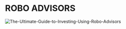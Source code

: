 # ROBO ADVISORS

![The-Ultimate-Guide-to-Investing-Using-Robo-Advisors](https://user-images.githubusercontent.com/80144026/125236361-ab31b500-e298-11eb-9dab-45493349a8fa.jpg)


